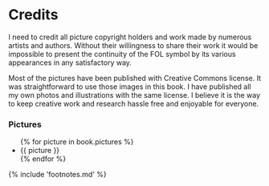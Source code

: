 # Credits

I need to credit all picture copyright holders and work made by numerous artists and authors. Without their willingness to share their work it would be impossible to present the continuity of the FOL symbol by its various appearances in any satisfactory way.

Most of the pictures have been published with Creative Commons license<!-- cite author="wikipedia.org" title="Creative Commons license" date="" location="" type="website" href="http://en.wikipedia.org/wiki/Creative_Commons_license" -->. It was straightforward to use those images in this book. I have published all my own photos and illustrations with the same license. I believe it is the way to keep creative work and research hassle free and enjoyable for everyone.


### Pictures

<ul class="pictures">
{% for picture in book.pictures %}<li>{{ picture }}</li>{% endfor %}
</ul>

{% include 'footnotes.md' %}
